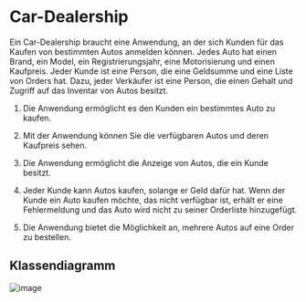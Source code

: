 # Car-Dealership

Ein Car-Dealership braucht eine Anwendung, an der sich Kunden für das Kaufen von bestimmten Autos anmelden können. Jedes Auto hat einen Brand, ein Model, ein Registrierungsjahr, eine Motorisierung und einen Kaufpreis. Jeder Kunde ist eine Person, die eine Geldsumme und eine Liste von Orders hat. Dazu, jeder Verkäufer ist eine Person, die einen Gehalt und Zugriff auf das Inventar von Autos besitzt. 

1.	Die Anwendung ermöglicht es den Kunden ein bestimmtes Auto zu kaufen.

2.	Mit der Anwendung können Sie die verfügbaren Autos und deren Kaufpreis sehen. 

3.	Die Anwendung ermöglicht die Anzeige von Autos, die ein Kunde besitzt. 

4.	Jeder Kunde kann Autos kaufen, solange er Geld dafür hat. Wenn der Kunde ein Auto kaufen möchte, das nicht verfügbar ist, erhält er eine Fehlermeldung und das Auto wird nicht zu seiner Orderliste hinzugefügt. 

5. Die Anwendung bietet die Möglichkeit an, mehrere Autos auf eine Order zu bestellen.




Klassendiagramm
-------------------------------------------------------------------------------------------------------------------------------------------------------------------------
![image](https://user-images.githubusercontent.com/97988844/197715876-bf11229c-52d9-4413-9b28-8cdc8ac9bf6d.png)

